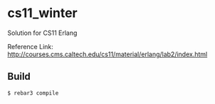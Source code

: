 cs11_winter
=====

Solution for CS11 Erlang

Reference Link: http://courses.cms.caltech.edu/cs11/material/erlang/lab2/index.html

Build
-----

    $ rebar3 compile
